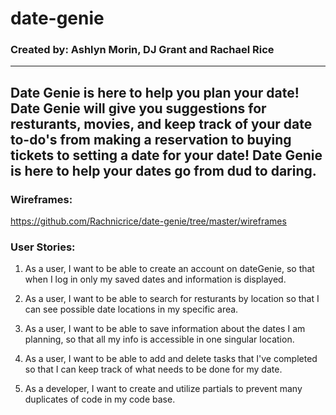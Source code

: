 # date-genie

### Created by: Ashlyn Morin, DJ Grant and Rachael Rice

------------------------------------------------------------------------------------------------------------------------------
Date Genie is here to help you plan your date! Date Genie will give you suggestions for resturants, movies, and keep track of your date to-do's from making a reservation to buying tickets to setting a date for your date! Date Genie is here to help your dates go from dud to daring.
------------------------------------------------------------------------------------------------------------------------------
### Wireframes: 
https://github.com/Rachnicrice/date-genie/tree/master/wireframes

### User Stories:

1. As a user, I want to be able to create an account on dateGenie, so that when I log in only my saved dates and information is displayed.

2. As a user, I want to be able to search for resturants by location so that I can see possible date locations in my specific area.

3. As a user, I want to be able to save information about the dates I am planning, so that all my info is accessible in one singular location.

4. As a user, I want to be able to add and delete tasks that I've completed so that I can keep track of what needs to be done for my date.

5. As a developer, I want to create and utilize partials to prevent many duplicates of code in my code base.
